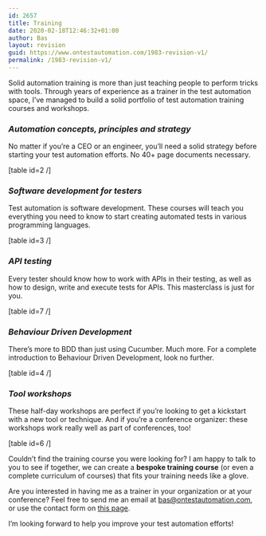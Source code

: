 ```yaml
---
id: 2657
title: Training
date: 2020-02-18T12:46:32+01:00
author: Bas
layout: revision
guid: https://www.ontestautomation.com/1983-revision-v1/
permalink: /1983-revision-v1/
---
```

Solid automation training is more than just teaching people to perform tricks with tools. Through years of experience as a trainer in the test automation space, I&#8217;ve managed to build a solid portfolio of test automation training courses and workshops.

### **_Automation concepts, principles and strategy_**

No matter if you&#8217;re a CEO or an engineer, you&#8217;ll need a solid strategy before starting your test automation efforts. No 40+ page documents necessary.

[table id=2 /]

### **_Software development for testers_**

Test automation is software development. These courses will teach you everything you need to know to start creating automated tests in various programming languages.

[table id=3 /]

### _**API testing**_

Every tester should know how to work with APIs in their testing, as well as how to design, write and execute tests for APIs. This masterclass is just for you.

[table id=7 /]

### **_Behaviour Driven Development_**

There&#8217;s more to BDD than just using Cucumber. Much more. For a complete introduction to Behaviour Driven Development, look no further.

[table id=4 /]

### _**Tool workshops**_

These half-day workshops are perfect if you&#8217;re looking to get a kickstart with a new tool or technique. And if you&#8217;re a conference organizer: these workshops work really well as part of conferences, too!

[table id=6 /]

Couldn&#8217;t find the training course you were looking for? I am happy to talk to you to see if together, we can create a **bespoke training course** (or even a complete curriculum of courses) that fits your training needs like a glove.

Are you interested in having me as a trainer in your organization or at your conference? Feel free to send me an email at bas@ontestautomation.com, or use the contact form on [this page](https://www.ontestautomation.com/contact/).

I’m looking forward to help you improve your test automation efforts!